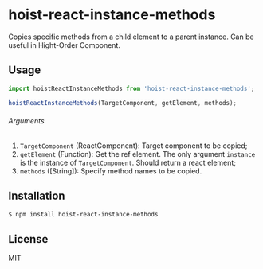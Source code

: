 # hoist-react-instance-methods

Copies specific methods from a child element to a parent instance. Can be useful in Hight-Order Component.

## Usage

```js
import hoistReactInstanceMethods from 'hoist-react-instance-methods';

hoistReactInstanceMethods(TargetComponent, getElement, methods);
```

###### Arguments

1. `TargetComponent` (ReactComponent): Target component to be copied;
2. `getElement` (Function): Get the ref element. The only argument `instance` is the instance of `TargetComponent`. Should return a react element;
3. `methods` ([String]): Specify method names to be copied.

## Installation

```bash
$ npm install hoist-react-instance-methods
```

## License

MIT
